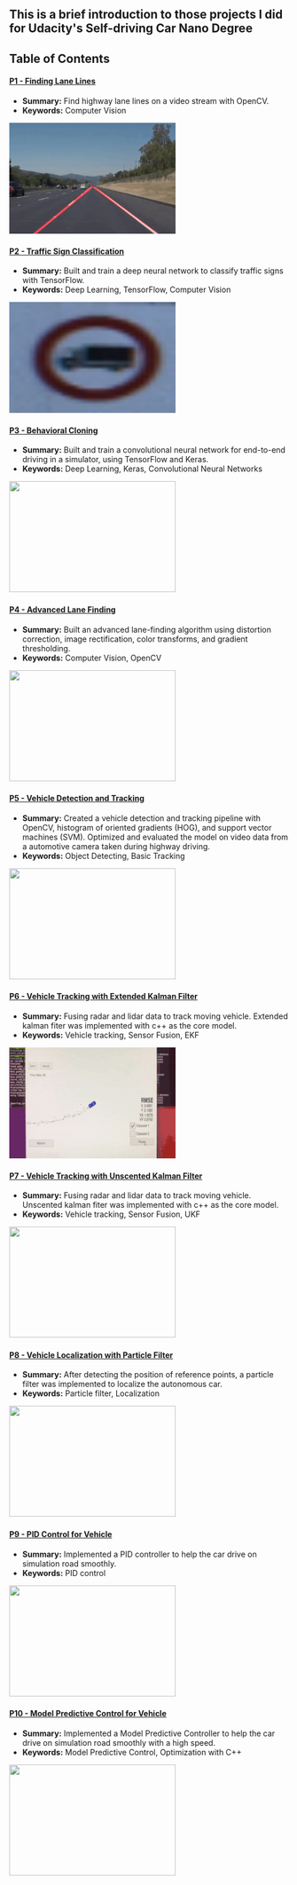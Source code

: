 

This is a brief introduction to those projects I did for Udacity's Self-driving Car Nano Degree
--- 
## Table of Contents

#### [P1 - Finding Lane Lines](project_01_FindLaneLines)
 - **Summary:** Find highway lane lines on a video stream with OpenCV. 
 - **Keywords:** Computer Vision
 
<img src="https://github.com/placeforyiming/Udacity-SelfDrivingCar-Nanodegree/blob/master/IntroGifforALL/project1.gif" width="300" height="200" />

#### [P2 - Traffic Sign Classification](project_02_TrafficSignClassification)
 - **Summary:** Built and train a deep neural network to classify traffic signs with TensorFlow. 
 - **Keywords:** Deep Learning, TensorFlow, Computer Vision
 
<img src="https://github.com/placeforyiming/Udacity-SelfDrivingCar-Nanodegree/blob/master/IntroGifforALL/project2.gif" width="300" height="200" />

#### [P3 - Behavioral Cloning](project_03_BehavioralCloning)
 - **Summary:** Built and train a convolutional neural network for end-to-end driving in a simulator, using TensorFlow and Keras. 
 - **Keywords:** Deep Learning, Keras, Convolutional Neural Networks
 
<img src="https://github.com/placeforyiming/Udacity-SelfDrivingCar-Nanodegree/blob/master/IntroGifforALL/project3.gif" width="300" height="200" />

#### [P4 - Advanced Lane Finding](project_04_AdvancedLaneFinding)
 - **Summary:** Built an advanced lane-finding algorithm using distortion correction, image rectification, color transforms, and gradient thresholding. 
 - **Keywords:** Computer Vision, OpenCV
 
<img src="https://github.com/placeforyiming/Udacity-SelfDrivingCar-Nanodegree/blob/master/IntroGifforALL/project4.gif" width="300" height="200" /> 

#### [P5 - Vehicle Detection and Tracking](project_05_VehicleDetectionandTracking)
 - **Summary:** Created a vehicle detection and tracking pipeline with OpenCV, histogram of oriented gradients (HOG), and support vector machines (SVM). Optimized and evaluated the model on video data from a automotive camera taken during highway driving.
 -  **Keywords:** Object Detecting, Basic Tracking

<img src="https://github.com/placeforyiming/Udacity-SelfDrivingCar-Nanodegree/blob/master/IntroGifforALL/project5.gif" width="300" height="200" />

#### [P6 - Vehicle Tracking with Extended Kalman Filter](project_06_ExtendedKalmanFilter)
 - **Summary:** Fusing radar and lidar data to track moving vehicle. Extended kalman fiter was implemented with c++ as the core model.
 -  **Keywords:** Vehicle tracking, Sensor Fusion, EKF 

<img src="https://github.com/placeforyiming/Udacity-SelfDrivingCar-Nanodegree/blob/master/IntroGifforALL/project6.gif" width="300" height="200" />

#### [P7 - Vehicle Tracking with Unscented Kalman Filter](project_07_UnscentedKalmanFilter)
 - **Summary:** Fusing radar and lidar data to track moving vehicle. Unscented kalman fiter was implemented with c++ as the core model.
 -  **Keywords:** Vehicle tracking, Sensor Fusion, UKF

<img src="https://github.com/placeforyiming/Udacity-SelfDrivingCar-Nanodegree/blob/master/IntroGifforALL/project7.gif" width="300" height="200" />

#### [P8 - Vehicle Localization with Particle Filter](project_08_ParticleFilterLocalization)
 - **Summary:** After detecting the position of reference points, a particle filter was implemented to localize the autonomous car. 
 -  **Keywords:** Particle filter, Localization

<img src="https://github.com/placeforyiming/Udacity-SelfDrivingCar-Nanodegree/blob/master/IntroGifforALL/project8.gif" width="300" height="200" />

#### [P9 - PID Control for Vehicle](project_09_PID_Control)
 - **Summary:** Implemented a PID controller to help the car drive on simulation road smoothly.
 -  **Keywords:** PID control

<img src="https://github.com/placeforyiming/Udacity-SelfDrivingCar-Nanodegree/blob/master/IntroGifforALL/project9.gif" width="300" height="200" />

#### [P10 - Model Predictive Control for Vehicle](project_10_MPC_Control)
 - **Summary:** Implemented a Model Predictive Controller to help the car drive on simulation road smoothly with a high speed.
 -  **Keywords:** Model Predictive Control, Optimization with C++

<img src="https://github.com/placeforyiming/Udacity-SelfDrivingCar-Nanodegree/blob/master/IntroGifforALL/project10.gif" width="300" height="200" />
